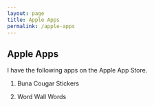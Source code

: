 ```yaml
---
layout: page
title: Apple Apps
permalink: /apple-apps
---
```


## Apple Apps
I have the following apps on the Apple App Store.

1. Buna Cougar Stickers

2. Word Wall Words
